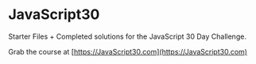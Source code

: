 # JavaScript30

Starter Files + Completed solutions for the JavaScript 30 Day Challenge. 

Grab the course at [https://JavaScript30.com](https://JavaScript30.com)

